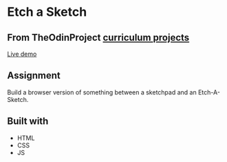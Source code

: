 # Etch a Sketch

## From TheOdinProject [curriculum projects](https://www.theodinproject.com/courses/foundations/lessons/etch-a-sketch-project)
[Live demo](https://albibox.github.io/Etch-a-Sketch/)

## Assignment
Build a browser version of something between a sketchpad and an Etch-A-Sketch.

## Built with
- HTML
- CSS
- JS